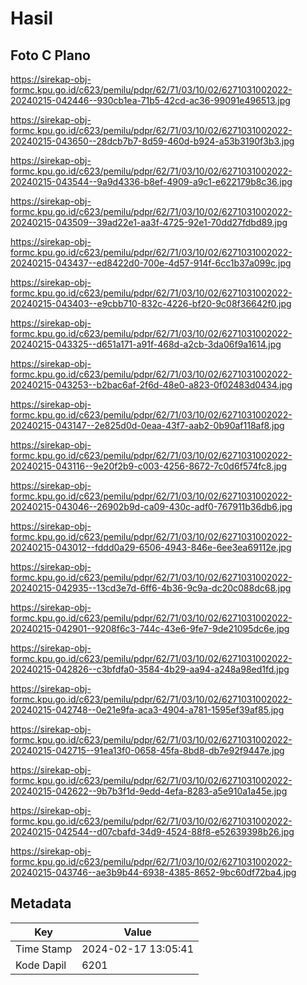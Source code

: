 # Hasil

## Foto C Plano

https://sirekap-obj-formc.kpu.go.id/c623/pemilu/pdpr/62/71/03/10/02/6271031002022-20240215-042446--930cb1ea-71b5-42cd-ac36-99091e496513.jpg

https://sirekap-obj-formc.kpu.go.id/c623/pemilu/pdpr/62/71/03/10/02/6271031002022-20240215-043650--28dcb7b7-8d59-460d-b924-a53b3190f3b3.jpg

https://sirekap-obj-formc.kpu.go.id/c623/pemilu/pdpr/62/71/03/10/02/6271031002022-20240215-043544--9a9d4336-b8ef-4909-a9c1-e622179b8c36.jpg

https://sirekap-obj-formc.kpu.go.id/c623/pemilu/pdpr/62/71/03/10/02/6271031002022-20240215-043509--39ad22e1-aa3f-4725-92e1-70dd27fdbd89.jpg

https://sirekap-obj-formc.kpu.go.id/c623/pemilu/pdpr/62/71/03/10/02/6271031002022-20240215-043437--ed8422d0-700e-4d57-914f-6cc1b37a099c.jpg

https://sirekap-obj-formc.kpu.go.id/c623/pemilu/pdpr/62/71/03/10/02/6271031002022-20240215-043403--e9cbb710-832c-4226-bf20-9c08f36642f0.jpg

https://sirekap-obj-formc.kpu.go.id/c623/pemilu/pdpr/62/71/03/10/02/6271031002022-20240215-043325--d651a171-a91f-468d-a2cb-3da06f9a1614.jpg

https://sirekap-obj-formc.kpu.go.id/c623/pemilu/pdpr/62/71/03/10/02/6271031002022-20240215-043253--b2bac6af-2f6d-48e0-a823-0f02483d0434.jpg

https://sirekap-obj-formc.kpu.go.id/c623/pemilu/pdpr/62/71/03/10/02/6271031002022-20240215-043147--2e825d0d-0eaa-43f7-aab2-0b90af118af8.jpg

https://sirekap-obj-formc.kpu.go.id/c623/pemilu/pdpr/62/71/03/10/02/6271031002022-20240215-043116--9e20f2b9-c003-4256-8672-7c0d6f574fc8.jpg

https://sirekap-obj-formc.kpu.go.id/c623/pemilu/pdpr/62/71/03/10/02/6271031002022-20240215-043046--26902b9d-ca09-430c-adf0-767911b36db6.jpg

https://sirekap-obj-formc.kpu.go.id/c623/pemilu/pdpr/62/71/03/10/02/6271031002022-20240215-043012--fddd0a29-6506-4943-846e-6ee3ea69112e.jpg

https://sirekap-obj-formc.kpu.go.id/c623/pemilu/pdpr/62/71/03/10/02/6271031002022-20240215-042935--13cd3e7d-6ff6-4b36-9c9a-dc20c088dc68.jpg

https://sirekap-obj-formc.kpu.go.id/c623/pemilu/pdpr/62/71/03/10/02/6271031002022-20240215-042901--9208f6c3-744c-43e6-9fe7-9de21095dc6e.jpg

https://sirekap-obj-formc.kpu.go.id/c623/pemilu/pdpr/62/71/03/10/02/6271031002022-20240215-042826--c3bfdfa0-3584-4b29-aa94-a248a98ed1fd.jpg

https://sirekap-obj-formc.kpu.go.id/c623/pemilu/pdpr/62/71/03/10/02/6271031002022-20240215-042748--0e21e9fa-aca3-4904-a781-1595ef39af85.jpg

https://sirekap-obj-formc.kpu.go.id/c623/pemilu/pdpr/62/71/03/10/02/6271031002022-20240215-042715--91ea13f0-0658-45fa-8bd8-db7e92f9447e.jpg

https://sirekap-obj-formc.kpu.go.id/c623/pemilu/pdpr/62/71/03/10/02/6271031002022-20240215-042622--9b7b3f1d-9edd-4efa-8283-a5e910a1a45e.jpg

https://sirekap-obj-formc.kpu.go.id/c623/pemilu/pdpr/62/71/03/10/02/6271031002022-20240215-042544--d07cbafd-34d9-4524-88f8-e52639398b26.jpg

https://sirekap-obj-formc.kpu.go.id/c623/pemilu/pdpr/62/71/03/10/02/6271031002022-20240215-043746--ae3b9b44-6938-4385-8652-9bc60df72ba4.jpg


## Metadata

| Key        | Value               |
| ---------- | ------------------- |
| Time Stamp | 2024-02-17 13:05:41 |
| Kode Dapil | 6201                |



